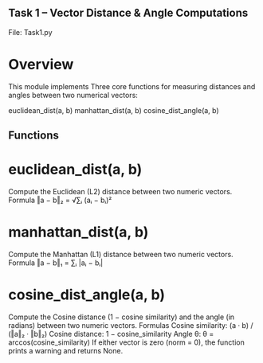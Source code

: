 ## Task 1 – Vector Distance & Angle Computations
File: Task1.py

# Overview
This module implements Three core functions for measuring distances and angles between two numerical vectors:

euclidean_dist(a, b)
manhattan_dist(a, b)
cosine_dist_angle(a, b)

## Functions

# euclidean_dist(a, b)
   Compute the Euclidean (L2) distance between two numeric vectors.
   Formula
‖a − b‖₂ = √∑ᵢ (aᵢ − bᵢ)²

# manhattan_dist(a, b)
   Compute the Manhattan (L1) distance between two numeric vectors.
   Formula
‖a − b‖₁ = ∑ᵢ |aᵢ − bᵢ|

# cosine_dist_angle(a, b)
   Compute the Cosine distance (1 − cosine similarity) and the angle (in radians) between two numeric vectors.
   Formulas
Cosine similarity:
(a · b) / (‖a‖₂ · ‖b‖₂)
Cosine distance:
1 − cosine_similarity
Angle θ:
θ = arccos(cosine_similarity)
If either vector is zero (norm = 0), the function prints a warning and returns None.


